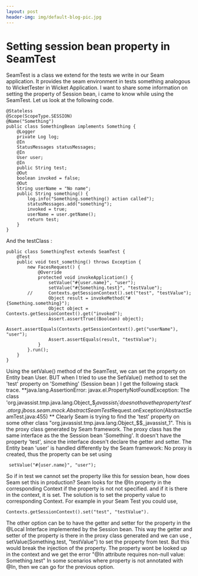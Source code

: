 ```yaml
---
layout: post
header-img: img/default-blog-pic.jpg
---
```


# Setting session bean property in SeamTest

SeamTest is a class we extend for the tests we write in our Seam application. It provides the seam environment in tests something analogous to WicketTester in Wicket Application. I want to share some information on setting the property of Session bean, i came to know while using the SeamTest.  Let us look at the following code. 
    
    
    @Stateless
    @Scope(ScopeType.SESSION)
    @Name("Something")
    public class SomethingBean implements Something {
    	@Logger
    	private Log log;
    	@In
    	StatusMessages statusMessages;
    	@In
    	User user;
    	@In
    	public String test;
    	@Out
    	boolean invoked = false;
    	@Out
    	String userName = "No name";
    	public String something() {
    		log.info("Something.something() action called");
    		statusMessages.add("something");
    		invoked = true;
    		userName = user.getName();
    		return test;
     	}
    }

And the testClass : 
    
    
    public class SomethingTest extends SeamTest {
    	@Test
    	public void test_something() throws Exception {
    		new FacesRequest() {
    			@Override
    			protected void invokeApplication() {
    				setValue("#{user.name}", "user");
    				setValue("#{Something.test}", "testValue");
    		//		Contexts.getSessionContext().set("test", "testValue");
    				Object result = invokeMethod("#{Something.something}");
    				Object object = Contexts.getSessionContext().get("invoked");
    				Assert.assertTrue((Boolean) object);
    			        Assert.assertEquals(Contexts.getSessionContext().get("userName"), "user");
    				Assert.assertEquals(result, "testValue");
    			}
    		}.run();
    	}
    }

Using the setValue() method of the SeamTest, we can set the property on Entity bean User. BUT when I tried to use the SetValue() method to set the 'test' property on 'Something' (Session bean ) I get the following stack trace. **java.lang.AssertionError: javax.el.PropertyNotFoundException: The class 'org.javassist.tmp.java.lang.Object_$$_javassist_1' does not have the property 'test'. at org.jboss.seam.mock.AbstractSeamTest$Request.onException(AbstractSeamTest.java:455) ** Clearly Seam is trying to find the 'test' property on some other class "org.javassist.tmp.java.lang.Object_$$_javassist_1". This is the proxy class generated by Seam framework. The proxy class has the same interface as the the Session bean 'Something'. It doesn't have the property 'test', since the interface doesn't declare the getter and setter. The Entity bean 'user' is handled differently by the Seam framework: No proxy is created, thus the property can be set using 
    
    
     setValue("#{user.name}", "user"); 

So if in test we cannot set the property like this for session bean, how does Seam set this in production? Seam looks for the @In property in the corresponding Context if the property is not not specified. and if it is there in the context, it is set. The solution is to set the property value to corresponding Context. For example in your Seam Test you could use, 
    
    
    Contexts.getSessionContext().set("test", "testValue").

The other option can be to have the getter and setter for the property in the @Local Interface implemented by the Session bean. This way the getter and setter of the property is there in the proxy class generated and we can use , setValue(Something.test, "testValue") to set the property from test. But this would break the injection of the property. The property wont be looked up in the context and we get the error "@In attribute requires non-null value: Something.test" In some scenarios where property is not annotated with @In, then we can go for the previous option.